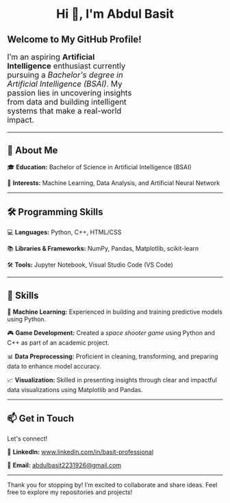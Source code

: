 <h1 align="center">Hi 👋, I'm Abdul Basit</h1>
  <h2>Welcome to My GitHub Profile!</h2>
       <p style="max-width: 60%; font-size: 18px;">
        I’m an aspiring <strong>Artificial Intelligence</strong> enthusiast currently pursuing a 
        <em>Bachelor's degree in Artificial Intelligence (BSAI)</em>. My passion lies in uncovering insights from data and 
        building intelligent systems that make a real-world impact.
    </p>
            
   <hr>
   <h2>🌟 About Me</h2>
        <p>🎓 <strong>Education:</strong> Bachelor of Science in Artificial Intelligence (BSAI)</p>
        <p>🤖 <strong>Interests:</strong> Machine Learning, Data Analysis, and Artificial Neural Network</p>
    </div>
       <hr>
  <h2>🛠 Programming Skills</h2>
   <p>💻 <strong>Languages:</strong> Python, C++, HTML/CSS</p>
    <p>📚 <strong>Libraries & Frameworks:</strong> NumPy, Pandas, Matplotlib, scikit-learn</p>
    <p>🛠 <strong>Tools:</strong> Jupyter Notebook, Visual Studio Code (VS Code)</p>
       <hr>
     <h2>🚀 Skills</h2>
        <p>🤖 <strong>Machine Learning:</strong> Experienced in building and training predictive models using Python.</p>
        <p>🎮 <strong>Game Development:</strong> Created a <em>space shooter game</em> using Python and C++ as part of an academic project.</p>
        <p>📊 <strong>Data Preprocessing:</strong> Proficient in cleaning, transforming, and preparing data to enhance model accuracy.</p>
        <p>📈 <strong>Visualization:</strong> Skilled in presenting insights through clear and impactful data visualizations using Matplotlib and Pandas.</p>
           <hr>
      <h2>📫 Get in Touch</h2>
        <p>Let's connect!</p>
        <p>💼 <strong>LinkedIn:</strong> <a href="www.linkedin.com/in/basit-professional" target="_blank">www.linkedin.com/in/basit-professional</a></p>
        <p>📧 <strong>Email:</strong> <a href="mailto: abdulbasit2231926@gmail.com"> abdulbasit2231926@gmail.com</a></p>
        <hr>
        <p>Thank you for stopping by! I’m excited to collaborate and share ideas. Feel free to explore my repositories and projects!</p>

